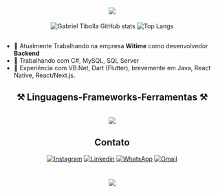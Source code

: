 <h1 align="center">
<img src="https://readme-typing-svg.herokuapp.com/?font=Righteous&size=35&center=true&vCenter=true&width=500&height=70&duration=4000&lines=olá!+👋;+me+chamo+Gabriel!;" />
</h1>

<p align="center">
  <img src="https://github-readme-stats.vercel.app/api?username=GabTibolla&show_icons=true&theme=dracula" alt="Gabriel Tibolla GitHub stats" />
  <img src="https://github-readme-stats.vercel.app/api/top-langs/?username=GabTibolla&theme=dracula" alt="Top Langs" />
</p>

##


  - 🔭 Atualmente Trabalhando na empresa <b>Witime</b> como desenvolvedor <b>Backend</b>
  - 🌱 Trabalhando com C#, MySQL, SQL Server
  - 💎 Experiência com VB.Net, Dart (Flutter), brevemente em Java, React Native, React/Next.js.


##

<h2 align="center" >⚒️ <b>Linguagens-Frameworks-Ferramentas</b> ⚒️</h2>
<br>
<div align="center" >
  <img src="https://skillicons.dev/icons?i=dart,flutter,cs,mysql,sqlite,github,git,visualstudio,vscode,postman" />
</div>

## <h2 align ="center"> <b>Contato</b> </h2>
<div align="center">

[![Instagram](https://img.shields.io/badge/Instagram-E4405F?style=for-the-badge&logo=instagram&logoColor=white)](https://instagram.com/gabtibolla)
[![Linkedin](https://img.shields.io/badge/LinkedIn-0077B5?style=for-the-badge&logo=linkedin&logoColor=white)](https://linkedin.com/in/gabriel-tibolla-57157a145)
[![WhatsApp](https://img.shields.io/badge/WhatsApp-25D366?style=for-the-badge&logo=whatsapp&logoColor=white)](https://wa.me/5554984338510)
[![Gmail](https://img.shields.io/badge/Gmail-D14836?style=for-the-badge&logo=gmail&logoColor=white)](mailto:gabryel.matheus.tibolla@gmail.com)

</div>

##

<h1 align="center">
<img src="https://readme-typing-svg.herokuapp.com/?font=Righteous&size=35&center=true&vCenter=true&width=500&height=70&duration=4000&lines=obrigado+pela+atenção!;" />
</h1>
